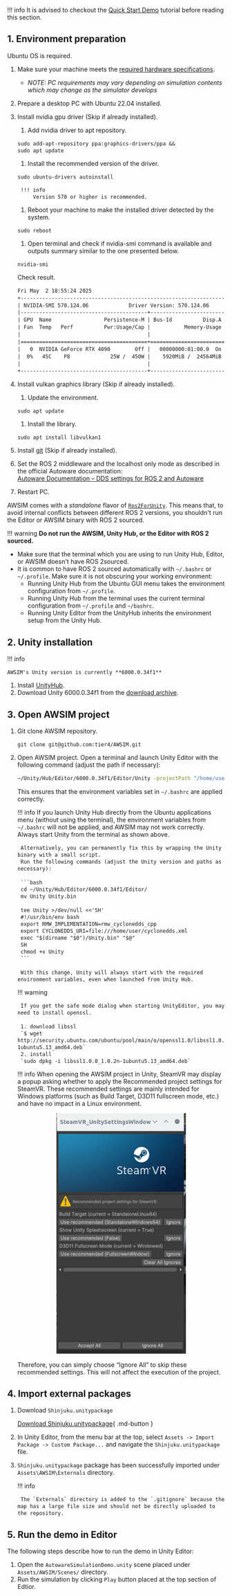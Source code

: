 !!! info
    It is advised to checkout the [Quick Start Demo](../../GettingStarted/QuickStartDemo/index.md) tutorial before reading this section.


## 1. Environment preparation

Ubuntu OS is required.

1. Make sure your machine meets the [required hardware specifications](../../GettingStarted/QuickStartDemo/#1-preparation).
    - *NOTE: PC requirements may vary depending on simulation contents which may change as the simulator develops*
1. Prepare a desktop PC with Ubuntu 22.04 installed.
1. Install nvidia gpu driver (Skip if already installed).
    1. Add nvidia driver to apt repository.
    ```
    sudo add-apt-repository ppa:graphics-drivers/ppa &&
    sudo apt update
    ```
    1. Install the recommended version of the driver.
    ```
    sudo ubuntu-drivers autoinstall
    ```

        !!! info
            Version 570 or higher is recommended.

    1. Reboot your machine to make the installed driver detected by the system.
    ```
    sudo reboot
    ```

    1. Open terminal and check if nvidia-smi command is available and outputs summary similar to the one presented below.
    ```
    nvidia-smi 
    ```
    Check result.
    ```txt { .yaml .no-copy}
    Fri May  2 18:55:24 2025       
    +-----------------------------------------------------------------------------------------+
    | NVIDIA-SMI 570.124.06             Driver Version: 570.124.06     CUDA Version: 12.8     |
    |-----------------------------------------+------------------------+----------------------+
    | GPU  Name                 Persistence-M | Bus-Id          Disp.A | Volatile Uncorr. ECC |
    | Fan  Temp   Perf          Pwr:Usage/Cap |           Memory-Usage | GPU-Util  Compute M. |
    |                                         |                        |               MIG M. |
    |=========================================+========================+======================|
    |   0  NVIDIA GeForce RTX 4090        Off |   00000000:01:00.0  On |                  Off |
    |  0%   45C    P8             25W /  450W |    5920MiB /  24564MiB |      7%      Default |
    |                                         |                        |                  N/A |
    +-----------------------------------------+------------------------+----------------------+
    ```

1. Install vulkan graphics library (Skip if already installed).
    1. Update the environment.
    ```
    sudo apt update
    ```
    1. Install the library.
    ```
    sudo apt install libvulkan1
    ```

1. Install [git](https://git-scm.com/) (Skip if already installed).
1. Set the ROS 2 middleware and the localhost only mode as described in the official Autoware documentation:  
   [Autoware Documentation – DDS settings for ROS 2 and Autoware](https://autowarefoundation.github.io/autoware-documentation/main/installation/additional-settings-for-developers/network-configuration/dds-settings/)
1. Restart PC.


AWSIM comes with a *standalone* flavor of [`Ros2ForUnity`](../../Components/ROS2/ROS2ForUnity/index.md). This means that, to avoid internal conflicts between different ROS 2 versions, you shouldn't run the Editor or AWSIM binary with ROS 2 sourced.

!!! warning
    **Do not run the AWSIM, Unity Hub, or the Editor with ROS 2 sourced.**

- Make sure that the terminal which you are using to run Unity Hub, Editor, or AWSIM doesn't have ROS 2sourced.
- It is common to have ROS 2 sourced automatically with `~/.bashrc` or `~/.profile`. Make sure it is not obscuring your working environment:
    - Running Unity Hub from the Ubuntu GUI menu takes the environment configuration from `~/.profile`.
    - Running Unity Hub from the terminal uses the current terminal configuration from `~/.profile` and `~/bashrc`.
    - Running Unity Editor from the UnityHub inherits the environment setup from the Unity Hub. 

## 2. Unity installation

!!! info

    AWSIM's Unity version is currently **6000.0.34f1**

1. Install [UnityHub](https://docs.unity3d.com/hub/manual/InstallHub.html).
1. Download Unity 6000.0.34f1 from the [download archive](https://unity.com/releases/editor/archive).
   <popup-img src="image_0.png" alt="image_0"></popup-img>

## 3. Open AWSIM project

1. Git clone AWSIM repository.
    ```
    git clone git@github.com:tier4/AWSIM.git
    ```

1. Open AWSIM project.
    Open a terminal and launch Unity Editor with the following command (adjust the path if necessary):  
    ```bash  
    ~/Unity/Hub/Editor/6000.0.34f1/Editor/Unity -projectPath "/home/user/AWSIM/"
    ```
    This ensures that the environment variables set in `~/.bashrc` are applied correctly.

    !!! info
        If you launch Unity Hub directly from the Ubuntu applications menu (without using the terminal), the environment variables from `~/.bashrc` will not be applied, and AWSIM may not work correctly. Always start Unity from the terminal as shown above.

        Alternatively, you can permanently fix this by wrapping the Unity binary with a small script.  
        Run the following commands (adjust the Unity version and paths as necessary):

        ```bash
        cd ~/Unity/Hub/Editor/6000.0.34f1/Editor/
        mv Unity Unity.bin

        tee Unity >/dev/null <<'SH'
        #!/usr/bin/env bash
        export RMW_IMPLEMENTATION=rmw_cyclonedds_cpp
        export CYCLONEDDS_URI=file:///home/user/cyclonedds.xml
        exec "$(dirname "$0")/Unity.bin" "$@"
        SH
        chmod +x Unity
        ```

        With this change, Unity will always start with the required environment variables, even when launched from Unity Hub.


    !!! warning

        If you get the safe mode dialog when starting UnityEditor, you may need to install openssl.

        1. download libssl  
        `$ wget http://security.ubuntu.com/ubuntu/pool/main/o/openssl1.0/libssl1.0.0_1.0.2n-1ubuntu5.13_amd64.deb`
        2. install  
        `sudo dpkg -i libssl1.0.0_1.0.2n-1ubuntu5.13_amd64.deb`

    !!! info
        When opening the AWSIM project in Unity, SteamVR may display a popup asking whether to apply the Recommended project settings for SteamVR. These recommended settings are mainly intended for Windows platforms (such as Build Target, D3D11 fullscreen mode, etc.) and have no impact in a Linux environment.  
        <p align="center">
            <img src="image_2.png" alt="Graphics Settings" width="300">
        </p>
        Therefore, you can simply choose “Ignore All” to skip these recommended settings. This will not affect the execution of the project.
        
## 4. Import external packages

1. Download `Shinjuku.unitypackage`

    [Download Shinjuku.unitypackage](https://github.com/tier4/AWSIM/releases/download/v2.0.0/Shinjuku.unitypackage){ .md-button }

1. In Unity Editor, from the menu bar at the top, select `Assets -> Import Package -> Custom Package...` and navigate the `Shinjuku.unitypackage` file.
1. `Shinjuku.unitypackage` package has been successfully imported under `Assets\AWSIM\Externals` directory.
    
    !!! info

        The `Externals` directory is added to the `.gitignore` because the map has a large file size and should not be directly uploaded to the repository.

## 5. Run the demo in Editor
The following steps describe how to run the demo in Unity Editor:

1. Open the `AutowareSimulationDemo.unity` scene placed under `Assets/AWSIM/Scenes/` directory.
1. Run the simulation by clicking `Play` button placed at the top section of Edtior.
    <popup-img src="image_1.png" alt="image_1"></popup-img>